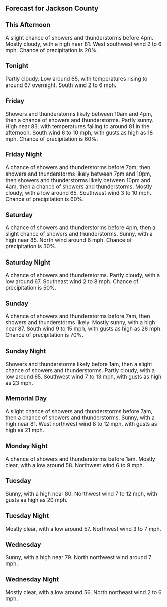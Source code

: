 <div>
   <h2>Forecast for Jackson County</h2>
   <p>
      <div style="font-size:120%">
         <h3>This Afternoon</h3>A slight chance of showers and thunderstorms before 4pm. Mostly cloudy, with a high near 81. West southwest wind 2 to 6 mph.
         Chance of precipitation is 20%.<br></div>
   </p>
   <p>
      <div style="font-size:120%">
         <h3>Tonight</h3>Partly cloudy. Low around 65, with temperatures rising to around 67 overnight. South wind 2 to 6 mph.<br></div>
   </p>
   <p>
      <div style="font-size:120%">
         <h3>Friday</h3>Showers and thunderstorms likely between 10am and 4pm, then a chance of showers and thunderstorms. Partly sunny. High near
         83, with temperatures falling to around 81 in the afternoon. South wind 6 to 10 mph, with gusts as high as 18 mph. Chance
         of precipitation is 60%.<br></div>
   </p>
   <p>
      <div style="font-size:120%">
         <h3>Friday Night</h3>A chance of showers and thunderstorms before 7pm, then showers and thunderstorms likely between 7pm and 10pm, then showers
         and thunderstorms likely between 10pm and 4am, then a chance of showers and thunderstorms. Mostly cloudy, with a low around
         65. Southwest wind 3 to 10 mph. Chance of precipitation is 60%.<br></div>
   </p>
   <p>
      <div style="font-size:120%">
         <h3>Saturday</h3>A chance of showers and thunderstorms before 4pm, then a slight chance of showers and thunderstorms. Sunny, with a high near
         85. North wind around 6 mph. Chance of precipitation is 30%.<br></div>
   </p>
   <p>
      <div style="font-size:120%">
         <h3>Saturday Night</h3>A chance of showers and thunderstorms. Partly cloudy, with a low around 67. Southeast wind 2 to 8 mph. Chance of precipitation
         is 50%.<br></div>
   </p>
   <p>
      <div style="font-size:120%">
         <h3>Sunday</h3>A chance of showers and thunderstorms before 7am, then showers and thunderstorms likely. Mostly sunny, with a high near 87.
         South wind 9 to 15 mph, with gusts as high as 26 mph. Chance of precipitation is 70%.<br></div>
   </p>
   <p>
      <div style="font-size:120%">
         <h3>Sunday Night</h3>Showers and thunderstorms likely before 1am, then a slight chance of showers and thunderstorms. Partly cloudy, with a low
         around 65. Southwest wind 7 to 13 mph, with gusts as high as 23 mph.<br></div>
   </p>
   <p>
      <div style="font-size:120%">
         <h3>Memorial Day</h3>A slight chance of showers and thunderstorms before 7am, then a chance of showers and thunderstorms. Sunny, with a high near
         81. West northwest wind 8 to 12 mph, with gusts as high as 21 mph.<br></div>
   </p>
   <p>
      <div style="font-size:120%">
         <h3>Monday Night</h3>A chance of showers and thunderstorms before 1am. Mostly clear, with a low around 58. Northwest wind 6 to 9 mph.<br></div>
   </p>
   <p>
      <div style="font-size:120%">
         <h3>Tuesday</h3>Sunny, with a high near 80. Northwest wind 7 to 12 mph, with gusts as high as 20 mph.<br></div>
   </p>
   <p>
      <div style="font-size:120%">
         <h3>Tuesday Night</h3>Mostly clear, with a low around 57. Northwest wind 3 to 7 mph.<br></div>
   </p>
   <p>
      <div style="font-size:120%">
         <h3>Wednesday</h3>Sunny, with a high near 79. North northwest wind around 7 mph.<br></div>
   </p>
   <p>
      <div style="font-size:120%">
         <h3>Wednesday Night</h3>Mostly clear, with a low around 56. North northeast wind 2 to 6 mph.<br></div>
   </p>
</div>